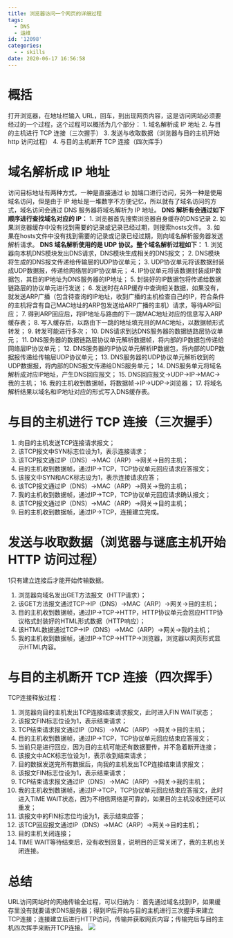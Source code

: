 ```yaml
---
title: 浏览器访问一个网页的详细过程
tags:
  - DNS
  - 运维
id: '12098'
categories:
  - - skills
date: 2020-06-17 16:56:58
---
```


# 概括

打开浏览器，在地址栏输入 URL，回车，到出现网页内容，这是访问网站必须要经过的一个过程，这个过程可以概括为几个部分： 1. 域名解析成 IP 地址 2. 与目的主机进行 TCP 连接（三次握手） 3. 发送与收取数据（浏览器与目的主机开始 http 访问过程） 4. 与目的主机断开 TCP 连接（四次挥手）

# 域名解析成 IP 地址

访问目标地址有两种方式，一种是直接通过 ip 加端口进行访问，另外一种是使用域名访问，但是由于 IP 地址是一堆数字不方便记忆，所以就有了域名访问的方式，域名访问会通过 DNS 服务器将域名解析为 IP 地址。 **DNS 解析有会通过如下顺序进行查找域名对应的 IP：** 1. 浏览器首先搜索浏览器自身缓存的DNS记录 2. 如果浏览器缓存中没有找到需要的记录或记录已经过期，则搜索hosts文件。 3. 如果在hosts文件中没有找到需要的记录或记录已经过期，则向域名解析服务器发送解析请求。 **DNS 域名解析使用的是 UDP 协议。整个域名解析过程如下：** 1. 浏览器向本机DNS模块发出DNS请求，DNS模块生成相关的DNS报文； 2. DNS模块将生成的DNS报文传递给传输层的UDP协议单元； 3. UDP协议单元将该数据封装成UDP数据报，传递给网络层的IP协议单元； 4. IP协议单元将该数据封装成IP数据包，其目的IP地址为DNS服务器的IP地址； 5. 封装好的IP数据包将传递给数据链路层的协议单元进行发送； 6. 发送时在ARP缓存中查询相关数据，如果没有，就发送ARP广播（包含待查询的IP地址，收到广播的主机检查自己的IP，符合条件的主机将含有自己MAC地址的ARP包发送给ARP广播的主机）请求，等待ARP回应； 7. 得到ARP回应后，将IP地址与路由的下一跳MAC地址对应的信息写入ARP缓存表； 8. 写入缓存后，以路由下一跳的地址填充目的MAC地址，以数据帧形式转发； 9. 转发可能进行多次； 10. DNS请求到达DNS服务器的数据链路层协议单元； 11. DNS服务器的数据链路层协议单元解析数据帧，将内部的IP数据包传递给网络层IP协议单元； 12. DNS服务器的IP协议单元解析IP数据包，将内部的UDP数据报传递给传输层UDP协议单元； 13. DNS服务器的UDP协议单元解析收到的UDP数据报，将内部的DNS报文传递给DNS服务单元； 14. DNS服务单元将域名解析成对应IP地址，产生DNS回应报文； 15. DNS回应报文->UDP->IP->MAC->我的主机； 16. 我的主机收到数据帧，将数据帧->IP->UDP->浏览器； 17. 将域名解析结果以域名和IP地址对应的形式写入DNS缓存表。

# 与目的主机进行 TCP 连接（三次握手）

1.  向目的主机发送TCP连接请求报文；
2.  该TCP报文中SYN标志位设为1，表示连接请求；
3.  该TCP报文通过IP（DNS）->MAC（ARP）->网关->目的主机；
4.  目的主机收到数据帧，通过IP->TCP，TCP协议单元回应请求应答报文；
5.  该报文中SYN和ACK标志设为1，表示连接请求应答；
6.  该TCP报文通过IP（DNS）->MAC（ARP）->网关->我的主机；
7.  我的主机收到数据帧，通过IP->TCP，TCP协议单元回应请求确认报文；
8.  该TCP报文通过IP（DNS）->MAC（ARP）->网关->目的主机；
9.  目的主机收到数据帧，通过IP->TCP，连接建立完成。

# 发送与收取数据（浏览器与谜底主机开始 HTTP 访问过程）

1只有建立连接后才能开始传输数据。

1.  浏览器向域名发出GET方法报文（HTTP请求）；
2.  该GET方法报文通过TCP->IP（DNS）->MAC（ARP）->网关->目的主机；
3.  目的主机收到数据帧，通过IP->TCP->HTTP，HTTP协议单元会回应HTTP协议格式封装好的HTML形式数据（HTTP响应）；
4.  该HTML数据通过TCP->IP（DNS）->MAC（ARP）->网关->我的主机；
5.  我的主机收到数据帧，通过IP->TCP->HTTP->浏览器，浏览器以网页形式显示HTML内容。

# 与目的主机断开 TCP 连接（四次挥手）

TCP连接释放过程：

1.  浏览器向目的主机发出TCP连接结束请求报文，此时进入FIN WAIT状态；
2.  该报文FIN标志位设为1，表示结束请求；
3.  TCP结束请求报文通过IP（DNS）->MAC（ARP）->网关->目的主机；
4.  目的主机收到数据帧，通过IP->TCP，TCP协议单元回应结束应答报文；
5.  当前只是进行回应，因为目的主机可能还有数据要传，并不急着断开连接；
6.  该报文中ACK标志位设为1，表示收到结束请求；
7.  目的数据发送完所有数据后，向我的主机发出TCP连接结束请求报文；
8.  该报文FIN标志位设为1，表示结束请求；
9.  TCP结束请求报文通过IP（DNS）->MAC（ARP）->网关->我的主机；
10.  我的主机收到数据帧，通过IP->TCP，TCP协议单元回应结束应答报文，此时进入TIME WAIT状态，因为不相信网络是可靠的，如果目的主机没收到还可以重发；
11.  该报文中的FIN标志位均设为1，表示结束应答；
12.  该TCP回应报文通过IP（DNS）->MAC（ARP）->网关->目的主机；
13.  目的主机关闭连接；
14.  TIME WAIT等待结束后，没有收到回复，说明目的正常关闭了，我的主机也关闭连接。

# 总结

URL访问网站时的网络传输全过程，可以归纳为： 首先通过域名找到IP，如果缓存里没有就要请求DNS服务器；得到IP后开始与目的主机进行三次握手来建立TCP连接；连接建立后进行HTTP访问，传输并获取网页内容；传输完后与目的主机四次挥手来断开TCP连接。 [![](https://i.loli.net/2020/06/17/8nhabEuVyXkrN5m.jpg)](https://i.loli.net/2020/06/17/8nhabEuVyXkrN5m.jpg)